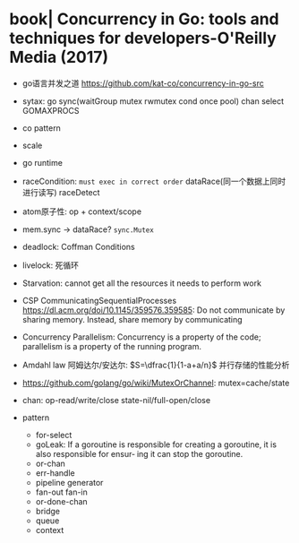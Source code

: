 # book| Concurrency in Go: tools and techniques for developers-O'Reilly Media (2017)

- go语言并发之道 https://github.com/kat-co/concurrency-in-go-src

- sytax: go sync(waitGroup mutex rwmutex cond once pool) chan select GOMAXPROCS
- co pattern
- scale
- go runtime

- raceCondition: `must exec in correct order` dataRace(同一个数据上同时进行读写) raceDetect
- atom原子性: op + context/scope
- mem.sync -> dataRace? `sync.Mutex`
- deadlock: Coffman Conditions
- livelock: 死循环
- Starvation: cannot get all the resources it needs to perform work
- CSP CommunicatingSequentialProcesses https://dl.acm.org/doi/10.1145/359576.359585: Do not communicate by sharing memory. Instead, share memory by communicating
- Concurrency Parallelism: Concurrency is a property of the code; parallelism is a property of the running program.
- Amdahl law 阿姆达尔/安达尔: $S=\dfrac{1}{1-a+a/n}$ 并行存储的性能分析
- https://github.com/golang/go/wiki/MutexOrChannel: mutex=cache/state
- chan: op-read/write/close state-nil/full-open/close
- pattern
  - for-select
  - goLeak: If a goroutine is responsible for creating a goroutine, it is also responsible for ensur‐ ing it can stop the goroutine.
  - or-chan
  - err-handle
  - pipeline generator
  - fan-out fan-in
  - or-done-chan
  - bridge
  - queue
  - context

